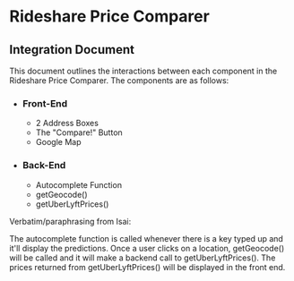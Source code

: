 # Rideshare Price Comparer 
## Integration Document


This document outlines the interactions between each component in the Rideshare Price Comparer. The components are as follows:

* ### Front-End
    * 2 Address Boxes
    * The "Compare!" Button
    * Google Map
* ### Back-End
    * Autocomplete Function
    * getGeocode()
    * getUberLyftPrices()


Verbatim/paraphrasing from Isai: 

The autocomplete function is called whenever there is a key typed up and it'll display the predictions. Once a user clicks on a location, getGeocode() will be called and it will make a backend call to getUberLyftPrices(). The prices returned from getUberLyftPrices() will be displayed in the front end.
    